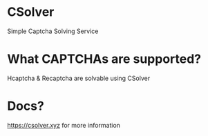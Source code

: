 # CSolver

Simple Captcha Solving Service

# What CAPTCHAs are supported?

Hcaptcha & Recaptcha are solvable using CSolver 

# Docs? 

https://csolver.xyz for more information
